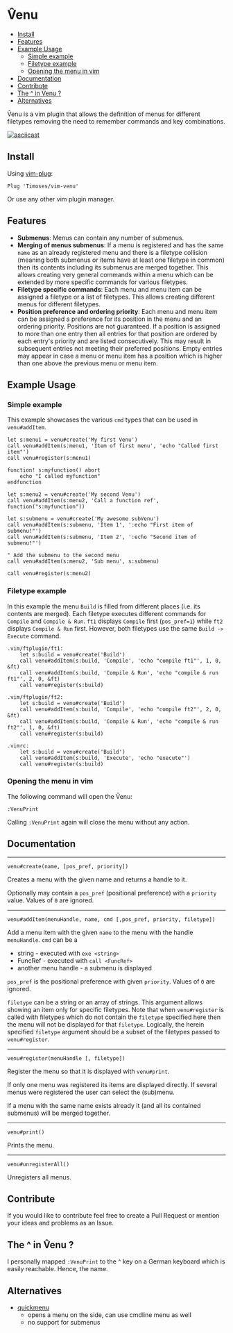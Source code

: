 # V̂enu

<!-- vim-markdown-toc GFM -->

* [Install](#install)
* [Features](#features)
* [Example Usage](#example-usage)
    * [Simple example](#simple-example)
    * [Filetype example](#filetype-example)
    * [Opening the menu in vim](#opening-the-menu-in-vim)
* [Documentation](#documentation)
* [Contribute](#contribute)
* [The ^ in V̂enu ?](#the--in-V̂enu-)
* [Alternatives](#alternatives)

<!-- vim-markdown-toc -->

V̂enu is a vim plugin that allows the definition of menus for different filetypes removing the need to remember commands and key combinations.

[![asciicast](https://asciinema.org/a/227971.svg)](https://asciinema.org/a/227971)

## Install

Using [vim-plug](https://github.com/junegunn/vim-plug):
```
Plug 'Timoses/vim-venu'
```

Or use any other vim plugin manager.


## Features

* **Submenus**: Menus can contain any number of submenus.
* **Merging of menus submenus**: If a menu is registered and has the same `name` as an already registered menu and there is a filetype collision (meaning both submenus or items have at least one filetype in common) then its contents including its submenus are merged together. This allows creating very general commands within a menu which can be extended by more specific commands for various filetypes.
* **Filetype specific commands**: Each menu and menu item can be assigned a filetype or a list of filetypes. This allows creating different menus for different filetypes.
* **Position preference and ordering priority**: Each menu and menu item can be assigned a preference for its position in the menu and an ordering priority. Positions are not guaranteed. If a position is assigned to more than one entry then all entries for that position are ordered by each entry's priority and are listed consecutively. This may result in subsequent entries not meeting their preferred positions. Empty entries may appear in case a menu or menu item has a position which is higher than one above the previous menu or menu item.

## Example Usage

### Simple example
This example showcases the various `cmd` types that can be used in `venu#addItem`.
```vim
let s:menu1 = venu#create('My first Venu')
call venu#addItem(s:menu1, 'Item of first menu', 'echo "Called first item"')
call venu#register(s:menu1)

function! s:myfunction() abort
    echo "I called myfunction"
endfunction

let s:menu2 = venu#create('My second Venu')
call venu#addItem(s:menu2, 'Call a function ref', function("s:myfunction"))

let s:submenu = venu#create('My awesome subVenu')
call venu#addItem(s:submenu, 'Item 1', ':echo "First item of submenu!"')
call venu#addItem(s:submenu, 'Item 2', ':echo "Second item of submenu!"')

" Add the submenu to the second menu
call venu#addItem(s:menu2, 'Sub menu', s:submenu)

call venu#register(s:menu2)
```

### Filetype example
In this example the menu `Build` is filled from different places (i.e. its contents are merged). Each filetype executes different commands for `Compile` and `Compile & Run`. `ft1` displays `Compile` first (`pos_pref=1`) while `ft2` displays `Compile & Run` first. However, both filetypes use the same `Build -> Execute` command.
```vim
.vim/ftplugin/ft1:
    let s:build = venu#create('Build')
    call venu#addItem(s:build, 'Compile', 'echo "compile ft1"', 1, 0, &ft)
    call venu#addItem(s:build, 'Compile & Run', 'echo "compile & run ft1"', 2, 0, &ft)
    call venu#register(s:build)

.vim/ftplugin/ft2:
    let s:build = venu#create('Build')
    call venu#addItem(s:build, 'Compile', 'echo "compile ft2"', 2, 0, &ft)
    call venu#addItem(s:build, 'Compile & Run', 'echo "compile & run ft2"', 1, 0, &ft)
    call venu#register(s:build)

.vimrc:
    let s:build = venu#create('Build')
    call venu#addItem(s:build, 'Execute', 'echo "execute"')
    call venu#register(s:build)

```

### Opening the menu in vim

The following command will open the V̂enu:
```vim
:VenuPrint
```

Calling `:VenuPrint` again will close the menu without any action.



## Documentation

----
```vim
venu#create(name, [pos_pref, priority])
```
Creates a menu with the given name and returns a handle to it.

Optionally may contain a `pos_pref` (positional preference) with a `priority` value.
Values of `0` are ignored.

----
```vim
venu#addItem(menuHandle, name, cmd [,pos_pref, priority, filetype])
```
Add a menu item with the given `name` to the menu with the handle `menuHandle`.
`cmd` can be a
* string - executed with `exe <string>`
* FuncRef - executed with `call <FuncRef>`
* another menu handle - a submenu is displayed

`pos_pref` is the positional preference with given `priority`. Values of `0` are ignored.

`filetype` can be a string or an array of strings. This argument allows showing an item only for specific filetypes. Note that when `venu#register` is called with filetypes which do not contain the `filetype` specified here then the menu will not be displayed for that `filetype`. Logically, the herein specified `filetype` argument should be a subset of the filetypes passed to `venu#register`.


----
```vim
venu#register(menuHandle [, filetype])
```
Register the menu so that it is displayed with `venu#print`.

If only one menu was registered its items are displayed directly. If several menus were registered the user can select the (sub)menu.

If a menu with the same name exists already it (and all its contained submenus) will be merged together.

----
```vim
venu#print()
```
Prints the menu.

----
```vim
venu#unregisterAll()
```
Unregisters all menus.


## Contribute

If you would like to contribute feel free to create a Pull Request or mention your ideas and problems as an Issue.

## The ^ in V̂enu ?
I personally mapped `:VenuPrint` to the `^` key on a German keyboard which is easily reachable. Hence, the name.

## Alternatives
* [quickmenu](https://github.com/skywind3000/quickmenu.vim)
    * opens a menu on the side, can use cmdline menu as well
    * no support for submenus
